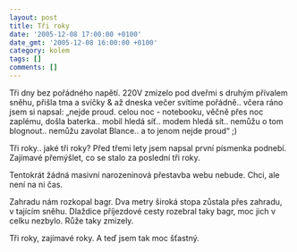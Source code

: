 ```yaml
---
layout: post
title: Tři roky
date: '2005-12-08 17:00:00 +0100'
date_gmt: '2005-12-08 16:00:00 +0100'
category: kolem
tags: []
comments: []
---
```

<p>Tři dny bez pořádného napětí. 220V zmizelo pod dveřmi s druhým přívalem sněhu,
přišla tma a svíčky &amp; až dneska večer svítíme pořádně.. včera ráno jsem si
napsal: &bdquo;nejde proud. celou noc - notebooku, věčně přes noc zaplému, došla
baterka.. mobil hledá síť.. modem hledá sít.. nemůžu o tom blognout.. nemůžu zavolat
Blance.. a to jenom nejde proud&ldquo; ;)</p>
<p>Tři roky.. jaké tři roky? Před třemi lety jsem napsal první písmenka podnebí.
Zajímavé přemýšlet, co se stalo za poslední tři roky.</p>
<p>Tentokrát žádná masivní narozeninová přestavba webu nebude. Chci, ale není
na ni čas.</p>
<p>Zahradu nám rozkopal bagr. Dva metry široká stopa zůstala přes zahradu,
v&nbsp;tajícím sněhu. Dlaždice příjezdové cesty rozebral taky bagr, moc
jich v celku nezbylo. Růže taky zmizely.</p>
<p>Tři roky, zajímavé roky. A teď jsem tak moc šťastný.</p>
